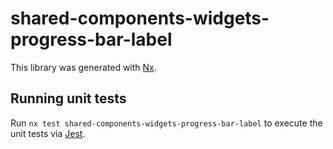 # shared-components-widgets-progress-bar-label

This library was generated with [Nx](https://nx.dev).

## Running unit tests

Run `nx test shared-components-widgets-progress-bar-label` to execute the unit tests via [Jest](https://jestjs.io).
